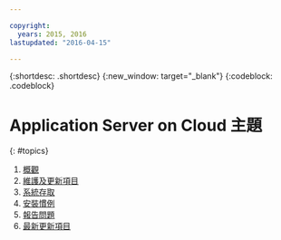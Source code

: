 ```yaml
---

copyright:
  years: 2015, 2016
lastupdated: "2016-04-15"

---
```


{:shortdesc: .shortdesc}
{:new_window: target="_blank"}
{:codeblock: .codeblock}

# Application Server on Cloud 主題
{: #topics}

1. [概觀](indexWAS4Bluemix.html)
2. [維護及更新項目](maintenanceAndUpdates.html)
6. [系統存取](systemAccess.html)
7. [安裝慣例](installationConventions.html)
8. [報告問題](reportingIssues.html)
9. [最新更新項目](latestUpdates.html)
